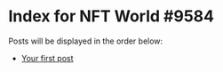 # Index for NFT World #9584
Posts will be displayed in the order below:

- [Your first post](./001-first.md)

